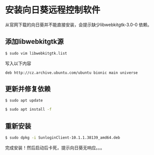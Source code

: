 # 安装向日葵远程控制软件

从官网下载的向日葵并不能直接安装，会提示缺少libwebkitgtk-3.0-0 依赖。

## 添加libwebkitgtk源

``` bash
$ sudo vim libwebkitgtk.list
```

写入以下内容

``` apt
deb http://cz.archive.ubuntu.com/ubuntu bionic main universe
```

## 更新并修复依赖

``` bash
$ sudo apt update

$ sudo apt install -f
```

## 重新安装

``` bash
$ sudo dpkg -i SunloginClient-10.1.1.38139_amd64.deb
```

完成安装！然后启动后卡死，提示向日葵无响应。。。
